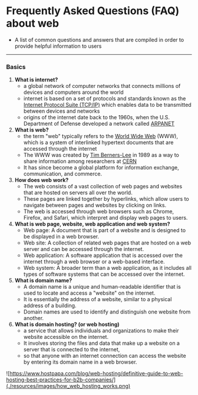 # Frequently Asked Questions (FAQ) about web
- A list of common questions and answers that are compiled in order to provide helpful information to users

---
### Basics
1. **What is internet?**
   - a global network of computer networks that connects millions of devices and computers around the world
   - internet is based on a set of protocols and standards known as the [Internet Protocol Suite (TCP/IP)](https://en.wikipedia.org/wiki/Internet_protocol_suite) which enables data to be transmitted between devices and networks
   - origins of the internet date back to the 1960s, when the U.S. Department of Defense developed a network called [ARPANET](https://en.wikipedia.org/wiki/ARPANET)
1. **What is web?**
   - the term "web" typically refers to the [World Wide Web](https://en.wikipedia.org/wiki/World_Wide_Web) (WWW), which is a system of interlinked hypertext documents that are accessed through the internet
   - The WWW was created by [Tim Berners-Lee](https://en.wikipedia.org/wiki/Tim_Berners-Lee) in 1989 as a way to share information among researchers at [CERN](https://en.wikipedia.org/wiki/CERN)
   - It has since become a global platform for information exchange, communication, and commerce.
1. **How does web work?**
   - The web consists of a vast collection of web pages and websites that are hosted on servers all over the world. 
   - These pages are linked together by hyperlinks, which allow users to navigate between pages and websites by clicking on links. 
   - The web is accessed through web browsers such as Chrome, Firefox, and Safari, which interpret and display web pages to users.
1. **What is web page, website, web application and web system?**
   - Web page: A document that is part of a website and is designed to be displayed in a web browser.
   - Web site: A collection of related web pages that are hosted on a web server and can be accessed through the internet.
   - Web application: A software application that is accessed over the internet through a web browser or a web-based interface.
   - Web system: A broader term than a web application, as it includes all types of software systems that can be accessed over the internet.
1. **What is domain name?**
   - A domain name is a unique and human-readable identifier that is used to locate and access a "website" on the internet. 
   - It is essentially the address of a website, similar to a physical address of a building. 
   - Domain names are used to identify and distinguish one website from another.
1. **What is domain hosting? (or web hosting)**
   - a service that allows individuals and organizations to make their website accessible on the internet. 
   - It involves storing the files and data that make up a website on a server that is connected to the internet, 
   - so that anyone with an internet connection can access the website by entering its domain name in a web browser.

![https://www.hostpapa.com/blog/web-hosting/definitive-guide-to-web-hosting-best-practices-for-b2b-companies/](./resources/images/how_web_hosting_works.png)
